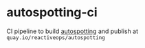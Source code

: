 # autospotting-ci

CI pipeline to build [autospotting](https://github.com/AutoSpotting/AutoSpotting) and publish at `quay.io/reactiveops/autospotting`
